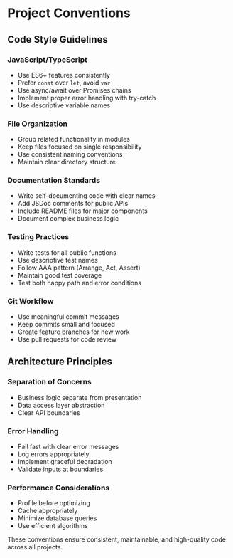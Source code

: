 # Project Conventions

## Code Style Guidelines

### JavaScript/TypeScript
- Use ES6+ features consistently
- Prefer `const` over `let`, avoid `var`
- Use async/await over Promises chains
- Implement proper error handling with try-catch
- Use descriptive variable names

### File Organization
- Group related functionality in modules
- Keep files focused on single responsibility  
- Use consistent naming conventions
- Maintain clear directory structure

### Documentation Standards
- Write self-documenting code with clear names
- Add JSDoc comments for public APIs
- Include README files for major components
- Document complex business logic

### Testing Practices
- Write tests for all public functions
- Use descriptive test names
- Follow AAA pattern (Arrange, Act, Assert)
- Maintain good test coverage
- Test both happy path and error conditions

### Git Workflow
- Use meaningful commit messages
- Keep commits small and focused
- Create feature branches for new work
- Use pull requests for code review

## Architecture Principles

### Separation of Concerns
- Business logic separate from presentation
- Data access layer abstraction
- Clear API boundaries

### Error Handling
- Fail fast with clear error messages
- Log errors appropriately
- Implement graceful degradation
- Validate inputs at boundaries

### Performance Considerations
- Profile before optimizing
- Cache appropriately
- Minimize database queries
- Use efficient algorithms

These conventions ensure consistent, maintainable, and high-quality code across all projects.
